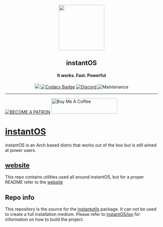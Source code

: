 <p align="center"><a href="https://instantos.io">
<img src="https://raw.githubusercontent.com/instantOS/instantLOGO/main/png/logo.png" width="150">
</a></p> 
<h2 align="center"><b>instantOS</b></h2>
<h4 align="center">It works. Fast. Powerful</h4>

<p align="center">
<a href="https://www.gnu.org/licenses/gpl-2.0" alt="License: GPLv2"><img src="https://img.shields.io/badge/License-GPL%20v2-blue.svg"></a>
<a href="https://www.codacy.com/gh/instantOS/instantOS/dashboard?utm_source=github.com&amp;utm_medium=referral&amp;utm_content=instantOS/instantOS&amp;utm_campaign=Badge_Grade"><img src="https://app.codacy.com/project/badge/Grade/645adc9562204dbda6052d6cb0f5d64f" alt="Codacy Badge"></a>
<a href="https://dsc.gg/instantos"> <img src="https://img.shields.io/discord/683782260071071764" alt="Discord"> </a>
<img src="https://img.shields.io/maintenance/yes/2024" alt="Maintenance">
</p>
<hr>

[![BECOME A PATRON](https://c5.patreon.com/external/logo/become_a_patron_button.png)](https://www.patreon.com/bePatron?u=8814964)
<a href="https://www.buymeacoffee.com/paperbenni" target="_blank"><img src="https://cdn.buymeacoffee.com/buttons/default-blue.png" alt="Buy Me A Coffee" style="height: 51px !important;width: 217px !important;" ></a>

# [instantOS](https://instantos.github.io)

instantOS is an Arch based distro that works out of the box but is still aimed at power users. 

## [website](https://instantos.github.io)

This repo contains utilities used all around instantOS, but for a proper README refer to the [website](https://instantos.github.io)

## Repo info

This repository is the source for the [instantutils](https://github.com/instantOS/extra/blob/main/instantutils/PKGBUILD) package. 
It can not be used to create a full installation medium. Please refer to [instantOS/iso](https://github.com/instantOS/iso) for information on how to build the project. 

